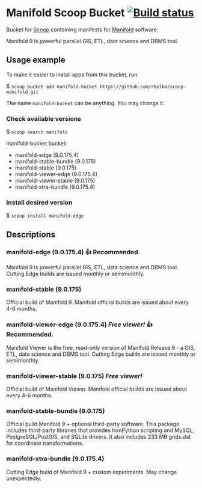 # Manifold Scoop Bucket [![Build status](https://ci.appveyor.com/api/projects/status/xptg33rud6mfr2pg/branch/master?svg=true)](https://ci.appveyor.com/project/rkolka/scoop-manifold/branch/master)

Bucket for [Scoop](http://scoop.sh) containing manifests for [Manifold](http://manifold.net) software.

Manifold 9 is powerful parallel GIS, ETL, data science and DBMS tool.

## Usage example

To make it easier to install apps from this bucket, run

$ `scoop bucket add manifold-bucket https://github.com/rkolka/scoop-manifold.git`

The name `manifold-bucket` can be anything. You may change it.

### Check available versions

$ `scoop search manifold`

manifold-bucket bucket:

- manifold-edge (9.0.175.4)
- manifold-stable-bundle (9.0.175)
- manifold-stable (9.0.175)
- manifold-viewer-edge (9.0.175.4)
- manifold-viewer-stable (9.0.175)
- manifold-xtra-bundle (9.0.175.4)

### Install desired version

$ `scoop install manifold-edge`

## Descriptions

### manifold-edge (9.0.175.4) :+1: **Recommended.**

Manifold 9 is powerful parallel GIS, ETL, data science and DBMS tool. Cutting Edge builds are issued monthly or semimonthly.

### manifold-stable (9.0.175)

Official build of Manifold 9. Manifold official builds are issued about every 4-6 months.

### manifold-viewer-edge (9.0.175.4) ***Free viewer!*** :+1: **Recommended.**

Manifold Viewer is the free, read-only version of Manifold Release 9 - a GIS, ETL, data science and DBMS tool. Cutting Edge builds are issued monthly or semimonthly.

### manifold-viewer-stable (9.0.175) ***Free viewer!***

Official build of Manifold Viewer. Manifold official builds are issued about every 4-6 months.

### manifold-stable-bundle (9.0.175)

Official build Manifold 9 + optional third-party software. This package includes third-party libraries that provides IronPython scripting and MySQL, PostgreSQL/PostGIS, and SQLite drivers. It also includes 233 MB grids.dat for coordinate transformations.

### manifold-xtra-bundle (9.0.175.4)

Cutting Edge build of Manifold 9 + custom experiments. May change unexpectedly.
